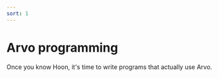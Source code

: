 ```yaml
---
sort: 1
---
```


# Arvo programming

Once you know Hoon, it's time to write programs that actually use Arvo.

<list></list>
